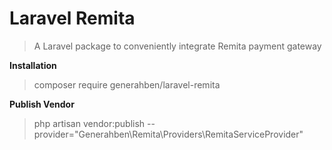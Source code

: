 # Laravel Remita

> A Laravel package to conveniently integrate Remita payment gateway
 
**Installation** 
> composer require generahben/laravel-remita

**Publish Vendor**
> php artisan vendor:publish --provider="Generahben\Remita\Providers\RemitaServiceProvider"